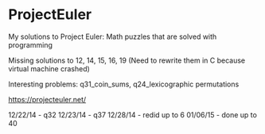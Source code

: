 ProjectEuler
============
My solutions to Project Euler: Math puzzles that are solved with programming

Missing solutions to 12, 14, 15, 16, 19
(Need to rewrite them in C because virtual machine crashed)

Interesting problems:
q31_coin_sums, q24_lexicographic permutations



https://projecteuler.net/

12/22/14 - q32
12/23/14 - q37
12/28/14 - redid up to 6
01/06/15 - done up to 40
